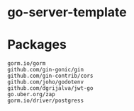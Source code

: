 # go-server-template

# Packages

```
gorm.io/gorm
github.com/gin-gonic/gin
github.com/gin-contrib/cors
github.com/joho/godotenv
github.com/dgrijalva/jwt-go
go.uber.org/zap
gorm.io/driver/postgress
```
